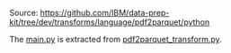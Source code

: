 Source: https://github.com/IBM/data-prep-kit/tree/dev/transforms/language/pdf2parquet/python

The [main.py](pail/src/main.py) is extracted from [pdf2parquet_transform.py](https://github.com/IBM/data-prep-kit/blob/dev/transforms/language/pdf2parquet/python/src/pdf2parquet_transform.py).
